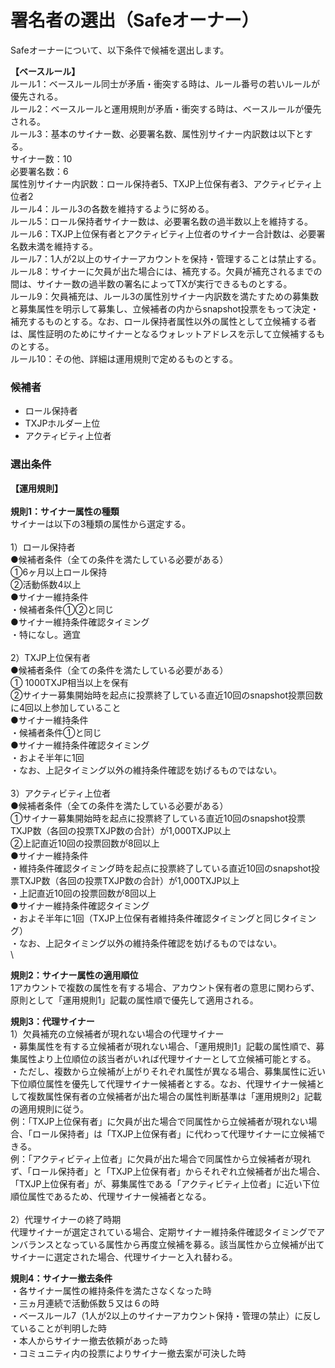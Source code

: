 # 署名者の選出（Safeオーナー）

Safeオーナーについて、以下条件で候補を選出します。

**【ベースルール】**\
ルール1：ベースルール同士が矛盾・衝突する時は、ルール番号の若いルールが優先される。 \
ルール2：ベースルールと運用規則が矛盾・衝突する時は、ベースルールが優先される。 \
ルール3：基本のサイナー数、必要署名数、属性別サイナー内訳数は以下とする。 　　　　　\
サイナー数：10 　　　　　\
必要署名数：6 　　　　　\
属性別サイナー内訳数：ロール保持者5、TXJP上位保有者3、アクティビティ上位者2 \
ルール4：ルール3の各数を維持するように努める。 \
ルール5：ロール保持者サイナー数は、必要署名数の過半数以上を維持する。 \
ルール6：TXJP上位保有者とアクティビティ上位者のサイナー合計数は、必要署名数未満を維持する。\
ルール7：1人が2以上のサイナーアカウントを保持・管理することは禁止する。 \
ルール8：サイナーに欠員が出た場合には、補充する。欠員が補充されるまでの間は、サイナー数の過半数の署名によってTXが実行できるものとする。 \
ルール9：欠員補充は、ルール3の属性別サイナー内訳数を満たすための募集数と募集属性を明示して募集し、立候補者の内からsnapshot投票をもって決定・補充するものとする。なお、ロール保持者属性以外の属性として立候補する者は、属性証明のためにサイナーとなるウォレットアドレスを示して立候補するものとする。 \
ルール10：その他、詳細は運用規則で定めるものとする。

### 候補者

* ロール保持者
* TXJPホルダー上位
* アクティビティ上位者

### 選出条件

**【運用規則】** \
\
**規則1：サイナー属性の種類** \
サイナーは以下の3種類の属性から選定する。 \
\
1）ロール保持者 \
●候補者条件（全ての条件を満たしている必要がある） \
①6ヶ月以上ロール保持 \
②活動係数4以上 \
●サイナー維持条件 \
・候補者条件①②と同じ \
●サイナー維持条件確認タイミング \
・特になし。適宜 \
\
2）TXJP上位保有者 \
●候補者条件（全ての条件を満たしている必要がある） \
① 1000TXJP相当以上を保有 \
②サイナー募集開始時を起点に投票終了している直近10回のsnapshot投票回数に4回以上参加していること \
●サイナー維持条件 \
・候補者条件①と同じ \
●サイナー維持条件確認タイミング \
・およそ半年に1回 \
・なお、上記タイミング以外の維持条件確認を妨げるものではない。 \
\
3）アクティビティ上位者 \
●候補者条件（全ての条件を満たしている必要がある） \
①サイナー募集開始時を起点に投票終了している直近10回のsnapshot投票TXJP数（各回の投票TXJP数の合計）が1,000TXJP以上 \
②上記直近10回の投票回数が8回以上 \
●サイナー維持条件 \
・維持条件確認タイミング時を起点に投票終了している直近10回のsnapshot投票TXJP数（各回の投票TXJP数の合計）が1,000TXJP以上 \
・上記直近10回の投票回数が8回以上 \
●サイナー維持条件確認タイミング \
・およそ半年に1回（TXJP上位保有者維持条件確認タイミングと同じタイミング） \
・なお、上記タイミング以外の維持条件確認を妨げるものではない。\
\


**規則2：サイナー属性の適用順位** \
1アカウントで複数の属性を有する場合、アカウント保有者の意思に関わらず、原則として「運用規則1」記載の属性順で優先して適用される。



**規則3：代理サイナー** \
1）欠員補充の立候補者が現れない場合の代理サイナー \
・募集属性を有する立候補者が現れない場合、「運用規則1」記載の属性順で、募集属性より上位順位の該当者がいれば代理サイナーとして立候補可能とする。 \
・ただし、複数から立候補が上がりそれぞれ属性が異なる場合、募集属性に近い下位順位属性を優先して代理サイナー候補者とする。なお、代理サイナー候補として複数属性保有者の立候補者が出た場合の属性判断基準は「運用規則2」記載の適用規則に従う。 \
例：「TXJP上位保有者」に欠員が出た場合で同属性から立候補者が現れない場合、「ロール保持者」は「TXJP上位保有者」に代わって代理サイナーに立候補できる。 \
例：「アクティビティ上位者」に欠員が出た場合で同属性から立候補者が現れず、「ロール保持者」と「TXJP上位保有者」からそれぞれ立候補者が出た場合、「TXJP上位保有者」が、募集属性である「アクティビティ上位者」に近い下位順位属性であるため、代理サイナー候補者となる。 \
\
2）代理サイナーの終了時期 \
代理サイナーが選定されている場合、定期サイナー維持条件確認タイミングでアンバランスとなっている属性から再度立候補を募る。該当属性から立候補が出てサイナーに選定された場合、代理サイナーと入れ替わる。



**規則4：サイナー撤去条件** \
・各サイナー属性の維持条件を満たさなくなった時 \
・三ヵ月連続で活動係数５又は６の時  \
・ベースルール7（1人が2以上のサイナーアカウント保持・管理の禁止）に反していることが判明した時\
・本人からサイナー撤去依頼があった時 \
・コミュニティ内の投票によりサイナー撤去案が可決した時




